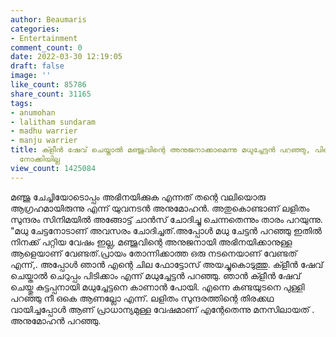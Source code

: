 ```yaml
---
author: Beaumaris
categories:
- Entertainment
comment_count: 0
date: 2022-03-30 12:19:05
draft: false
image: ''
like_count: 85786
share_count: 31165
tags:
- anumohan
- lalitham sundaram
- madhu warrier
- manju warrier
title: ക്ളീൻ ഷേവ് ചെയ്താൽ മഞ്ജുവിന്റെ അനുജനാക്കാമെന്നു മധുച്ചേട്ടൻ പറഞ്ഞു, പിന്നൊന്നും
  നോക്കിയില്ല
view_count: 1425084
---
```


മഞ്ജു ചേച്ചിയോടൊപ്പം അഭിനയിക്കുക എന്നത് തന്റെ വലിയൊരു ആഗ്രഹമായിരുന്നു എന്ന് യുവനടൻ അനുമോഹൻ. അതുകൊണ്ടാണ് ലളിതം സുന്ദരം സിനിമയിൽ അങ്ങോട്ട് ചാൻസ് ചോദിച്ചു ചെന്നതെന്നും താരം പറയുന്നു. "മധു ചേട്ടനോടാണ് അവസരം ചോദിച്ചത്.അപ്പോൾ മധു ചേട്ടൻ പറഞ്ഞു ഇതിൽ നിനക്ക് പറ്റിയ വേഷം ഇല്ല, മഞ്ജുവിന്റെ അനുജനായി അഭിനയിക്കാനുള്ള ആളെയാണ് വേണ്ടത്.പ്രായം തോന്നിക്കാത്ത ഒരു നടനെയാണ് വേണ്ടത് എന്ന്,. അപ്പോൾ ഞാൻ എന്റെ ചില ഫോട്ടോസ് അയച്ചുകൊടുത്തു. ക്ളീൻ ഷേവ് ചെയ്താൽ ചെറുപ്പം പിടിക്കാം എന്ന് മധുച്ചേട്ടൻ പറഞ്ഞു. ഞാൻ ക്ളീൻ ഷേവ് ചെയ്തു കുട്ടപ്പനായി മധുച്ചേട്ടനെ കാണാൻ പോയി. എന്നെ കണ്ടയുടനെ പുള്ളി പറഞ്ഞു നീ ഒകെ ആണല്ലോ എന്ന്. ലളിതം സുന്ദരത്തിന്റെ തിരക്കഥ വായിച്ചപ്പോൾ ആണ് പ്രാധാന്യമുള്ള വേഷമാണ് എന്റേതെന്നു മനസിലായത് . അനുമോഹൻ പറഞ്ഞു.